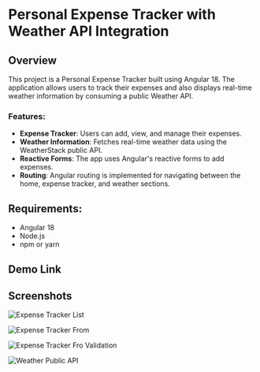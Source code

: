 # Personal Expense Tracker with Weather API Integration

## Overview
This project is a Personal Expense Tracker built using Angular 18. The application allows users to track their expenses and also displays real-time weather information by consuming a public Weather API.

### Features:
- **Expense Tracker**: Users can add, view, and manage their expenses.
- **Weather Information**: Fetches real-time weather data using the WeatherStack public API.
- **Reactive Forms**: The app uses Angular's reactive forms to add expenses.
- **Routing**: Angular routing is implemented for navigating between the home, expense tracker, and weather sections.

## Requirements:
- Angular 18
- Node.js
- npm or yarn

## Demo Link

## Screenshots
![Expense Tracker List](src/assets/images/expense-tracker.png)

![Expense Tracker From](src/assets/images/expense-tracker.png)

![Expense Tracker Fro Validation](src/assets/images/expense-tracker.png)

![Weather Public API](src/assets/images/weather-page.png)
